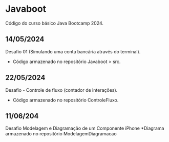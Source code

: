 # Javaboot
Código do curso básico Java Bootcamp 2024.

## 14/05/2024
Desafio 01 (Simulando uma conta bancária através do terminal).
* Código armazenado no repositório Javaboot >  src.
## 22/05/2024
Desafio - Controle de fluxo (contador de interações).
* Código armazenado no repositório ControleFluxo.
## 11/06/204
Desafio Modelagem e Diagramação de um Componente iPhone
*Diagrama armazenado no repositório ModelagemDiagramacao
